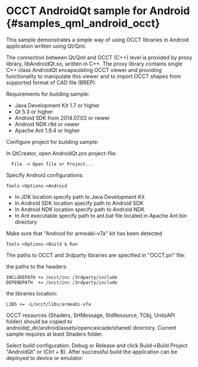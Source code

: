OCCT AndroidQt sample for Android {#samples_qml_android_occt}
================== 

This sample demonstrates a simple way of using OCCT libraries in Android application written using Qt/Qml.

The connection between Qt/Qml and OCCT (C++) level is provided by proxy library, libAndroidQt.so, written in C++.
The proxy library contains single C++ class AndroidQt encapsulating OCCT viewer and providing functionality to manipulate this viewer
and to import OCCT shapes from supported format of CAD file (BREP).

Requirements for building sample:
* Java Development Kit 1.7 or higher
* Qt 5.3 or higher
* Android SDK  from 2014.07.02 or newer
* Android NDK r9d or newer
* Apache Ant 1.9.4 or higher
 
Configure project for building sample:

In QtCreator, open AndroidQt.pro project-file:
~~~~
  File -> Open file or Project... 
~~~~

Specify Android configurations:
~~~~
Tools->Options->Android
~~~~ 
* In JDK location specify path to Java Development Kit
* In Android SDK location specify path to Android SDK
* In Android NDK location specify path to Android NDK
* In Ant executable specify path to ant.bat file located in Apache Ant bin directory

Make sure that "Android for armeabi-v7a" kit has been detected
~~~~
Tools->Options->Build & Run
~~~~ 

The paths to OCCT and 3rdparty libraries are specified in "OCCT.pri" file:

the paths to the headers:
~~~~
INCLUDEPATH += /occt/inc /3rdparty/include
DEPENDPATH  += /occt/inc /3rdparty/include
~~~~

the libraries location:
~~~~
LIBS += -L/occt/libs/armeabi-v7a
~~~~

OCCT resources (Shaders, SHMessage, StdResource, TObj, UnitsAPI folder) should be copied to androidqt_dir/android/assets/opencascade/shared/ directory. Current sample requires at least Shaders folder.

Select build configuration: Debug or Release and click Build->Build Project "AndroidQt" or (Ctrl + B).
After successful build the application can be deployed to device or emulator.
